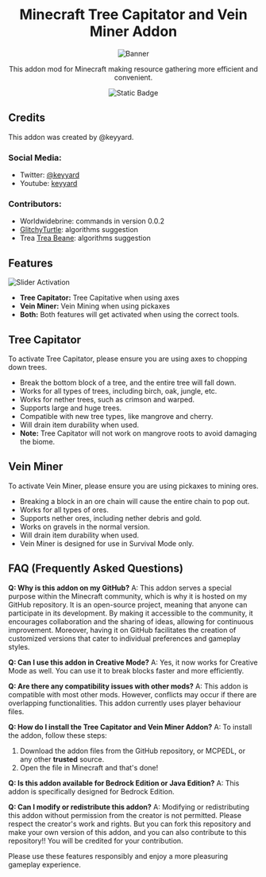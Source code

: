 <div align="center">
<h1> Minecraft Tree Capitator and Vein Miner Addon </h1>

![Banner](https://api.mcpedl.com/storage/submissions/177522/images/tree-capitator--vein-miner-addon_2.png)

This addon mod for Minecraft making resource gathering more efficient and convenient. 

![Static Badge](https://img.shields.io/badge/downloads-2.0M-blue)

</div>

## Credits

This addon was created by @keyyard.

### Social Media:
- Twitter: [@keyyard](https://twitter.com/keyyard)
- Youtube: [keyyard](https://youtube.com/c/keyyard)

### Contributors:
- Worldwidebrine: commands in version 0.0.2
- [GlitchyTurtle](https://github.com/GlitchyTurtle): algorithms suggestion 
- Trea [Trea Beane](https://github.com/TreaBeane): algorithms suggestion 


## Features

![Slider Activation](https://api.mcpedl.com/storage/submissions/173738/images/tree-capitator-with-vein-miner-addon_3.png)
- **Tree Capitator:** Tree Capitative when using axes
- **Vein Miner:** Vein Mining when using pickaxes
- **Both:** Both features will get activated when using the correct tools.

## Tree Capitator

To activate Tree Capitator, please ensure you are using axes to chopping down trees.

- Break the bottom block of a tree, and the entire tree will fall down.
- Works for all types of trees, including birch, oak, jungle, etc.
- Works for nether trees, such as crimson and warped.
- Supports large and huge trees.
- Compatible with new tree types, like mangrove and cherry.
- Will drain item durability when used.
- **Note:** Tree Capitator will not work on mangrove roots to avoid damaging the biome.

## Vein Miner

To activate Vein Miner, please ensure you are using pickaxes to mining ores.

- Breaking a block in an ore chain will cause the entire chain to pop out.
- Works for all types of ores.
- Supports nether ores, including nether debris and gold.
- Works on gravels in the normal version.
- Will drain item durability when used.
- Vein Miner is designed for use in Survival Mode only.

## FAQ (Frequently Asked Questions)

**Q: Why is this addon on my GitHub?**
A: This addon serves a special purpose within the Minecraft community, which is why it is hosted on my GitHub repository. It is an open-source project, meaning that anyone can participate in its development. By making it accessible to the community, it encourages collaboration and the sharing of ideas, allowing for continuous improvement. Moreover, having it on GitHub facilitates the creation of customized versions that cater to individual preferences and gameplay styles.

**Q: Can I use this addon in Creative Mode?**
A: Yes, it now works for Creative Mode as well. You can use it to break blocks faster and more efficiently.

**Q: Are there any compatibility issues with other mods?**
A: This addon is compatible with most other mods. However, conflicts may occur if there are overlapping functionalities. This addon currently uses player behaviour files.

**Q: How do I install the Tree Capitator and Vein Miner Addon?**
A: To install the addon, follow these steps:
   1. Download the addon files from the GitHub repository, or MCPEDL, or any other **trusted** source.
   2. Open the file in Minecraft and that's done!

**Q: Is this addon available for Bedrock Edition or Java Edition?**
A: This addon is specifically designed for Bedrock Edition.

**Q: Can I modify or redistribute this addon?**
A: Modifying or redistributing this addon without permission from the creator is not permitted. Please respect the creator's work and rights.
But you can fork this repository and make your own version of this addon, and you can also contribute to this repository!! You will be credited for your contribution.

Please use these features responsibly and enjoy a more pleasuring gameplay experience.
